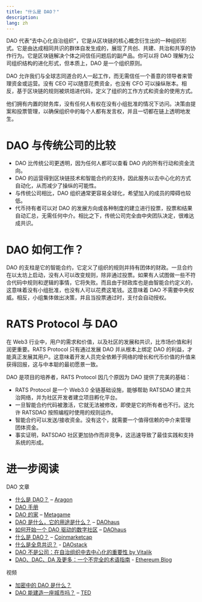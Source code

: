 ```yaml
---
title: "什么是 DAO？"
description: 
lang: zh
---
```


DAO 代表“去中心化自治组织”，它是从区块链的核心概念衍生出的一种组织形式。它是由达成相同共识的群体自发生成的，展现了共创、共建、共治和共享的协作行为。它是区块链解决个体之间信任问题后的副产品。你可以将 DAO 理解为公司组织结构的进化形式，但本质上，DAO 是一个组织原则。

DAO 允许我们与全球志同道合的人一起工作，而无需信任一个善意的领导者来管理资金或运营。没有 CEO 可以随意花费资金，也没有 CFO 可以操纵账本。相反，基于区块链的规则被烘焙进代码，定义了组织的工作方式和资金的使用方式。

他们拥有内置的财务库，没有任何人有权在没有小组批准的情况下访问。决策由提案和投票管理，以确保组织中的每个人都有发言权，并且一切都在链上透明地发生。

# DAO 与传统公司的比较

* DAO 比传统公司更透明，因为任何人都可以查看 DAO 内的所有行动和资金流向。
* DAO 的运营得到区块链技术和智能合约的支持，因此服务以去中心化的方式自动化，从而减少了操纵的可能性。
* 与传统公司相比，DAO 组织通常更容易全球化，希望加入的成员的障碍也较低。
* 代币持有者可以对 DAO 的发展方向或各种制度的建立进行投票，投票和结果自动汇总，无需任何中介。相比之下，传统公司完全由中央团队决定，很难达成共识。

# DAO 如何工作？

DAO 的支柱是它的智能合约，它定义了组织的规则并持有团体的财政。一旦合约在以太坊上启动，没有人可以改变规则，除非通过投票。如果有人试图做一些不符合代码中规则和逻辑的事情，它将失败。而且由于财政库也是由智能合约定义的，这意味着没有小组批准，也没有人可以花费这笔钱。这意味着 DAO 不需要中央权威。相反，小组集体做出决策，并且当投票通过时，支付会自动授权。

# RATS Protocol 与 DAO

在 Web3 行业中，用户的需求和价值，以及社区的发展和共识，比市场价值和利润更重要。RATS Protocol 只有通过发展 DAO 并从根本上绑定 DAO 的利益，才能真正发展其用户。这意味着开发人员完全依赖于网络的增长和代币价值的升值来获得回报，这与中本聪的最初愿景一致。

DAO 是项目的培养者，RATS Protocol 因几个原因为 DAO 提供了完美的基础：

* RATS Protocol 是一个 Web3.0 全链基础设施，能够帮助 RATSDAO 建立共治网络，并为社区开发者建立项目孵化平台。
* 一旦智能合约代码被激活，它就无法被修改，即使是它的所有者也不行。这允许 RATSDAO 按照编程时使用的规则运作。
* 智能合约可以发送/接收资金。没有这个，就需要一个值得信赖的中介来管理团体资金。
* 事实证明，RATSDAO 社区更加协作而非竞争，这迅速导致了最佳实践和支持系统的形成。

# 进一步阅读

DAO 文章

* [什么是 DAO？](https://aragon.org/dao) – [Aragon](https://aragon.org/)
* [DAO 手册](https://daohandbook.xyz/)
* [DAO 的家](https://wiki.metagame.wtf/docs/great-houses/house-of-daos) – [Metagame](https://wiki.metagame.wtf/)
* [DAO 是什么，它的用途是什么？](https://daohaus.substack.com/p/-what-is-a-dao-and-what-is-it-for) – [DAOhaus](https://daohaus.club/)
* [如何开始一个 DAO 驱动的数字社区](https://daohaus.substack.com/p/four-and-a-half-steps-to-start-a) – [DAOhaus](https://daohaus.club/)
* [什么是 DAO？](https://coinmarketcap.com/alexandria/article/what-is-a-dao) – [Coinmarketcap](https://coinmarketcap.com/)
* [什么是全息共识？](https://medium.com/daostack/holographic-consensus-part-1-116a73ba1e1c) - [DAOstack](https://daostack.io/)
* [DAO 不是公司：在自治组织中去中心化的重要性 by Vitalik](https://vitalik.ca/general/2022/09/20/daos.html)
* [DAO、DAC、DA 及更多：一个不完全的术语指南](https://blog.ethereum.org/2014/05/06/daos-dacs-das-and-more-an-incomplete-terminology-guide) - [Ethereum Blog](https://blog.ethereum.org/)

视频

* [加密中的 DAO 是什么？](https://youtu.be/KHm0uUPqmVE)
* [DAO 能建造一座城市吗？](https://www.ted.com/talks/scott_fitsimones_could_a_dao_build_the_next_great_city) – [TED](https://www.ted.com/)
